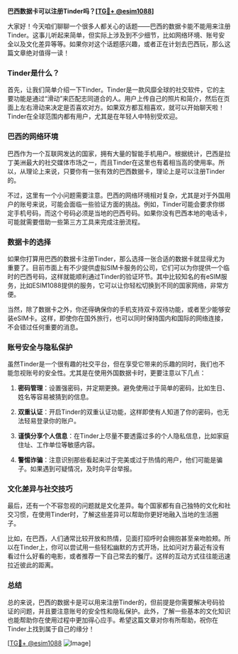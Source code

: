 **巴西数据卡可以注册Tinder吗？[[TG💪+ @esim1088](https://t.me/s/esim1088)]**

大家好！今天咱们聊聊一个很多人都关心的话题——巴西的数据卡能不能用来注册Tinder。这事儿听起来简单，但实际上涉及到不少细节，比如网络环境、账号安全以及文化差异等等。如果你对这个话题感兴趣，或者正在计划去巴西玩，那么这篇文章绝对值得一读！

### Tinder是什么？

首先，让我们简单介绍一下Tinder。Tinder是一款风靡全球的社交软件，它的主要功能是通过“滑动”来匹配志同道合的人。用户上传自己的照片和简介，然后在页面上左右滑动来决定是否喜欢对方。如果双方都互相喜欢，就可以开始聊天啦！Tinder在全球范围内都有用户，尤其是在年轻人中特别受欢迎。

### 巴西的网络环境

巴西作为一个互联网发达的国家，拥有大量的智能手机用户。根据统计，巴西是拉丁美洲最大的社交媒体市场之一，而且Tinder在这里也有着相当高的使用率。所以，从理论上来说，只要你有一张有效的巴西数据卡，理论上是可以注册Tinder的。

不过，这里有一个小问题需要注意。巴西的网络环境相对复杂，尤其是对于外国用户的账号来说，可能会面临一些验证方面的挑战。例如，Tinder可能会要求你绑定手机号码，而这个号码必须是当地的巴西号码。如果你没有巴西本地的电话卡，可能就需要借助一些第三方工具来完成注册流程。

### 数据卡的选择

如果你打算用巴西的数据卡注册Tinder，那么选择一张合适的数据卡就显得尤为重要了。目前市面上有不少提供虚拟SIM卡服务的公司，它们可以为你提供一个临时的巴西号码，这样就能顺利通过Tinder的验证环节。其中比较知名的有eSIM服务，比如ESIM1088提供的服务，它可以让你轻松切换到不同的国家网络，非常方便。

当然，除了数据卡之外，你还得确保你的手机支持双卡双待功能，或者至少能够安装eSIM卡。这样，即使你在国外旅行，也可以同时保持国内和国际的网络连接，不会错过任何重要的消息。

### 账号安全与隐私保护

虽然Tinder是一个很有趣的社交平台，但在享受它带来的乐趣的同时，我们也不能忽视账号的安全性。尤其是在使用外国数据卡时，更要注意以下几点：

1. **密码管理**：设置强密码，并定期更换。避免使用过于简单的密码，比如生日、姓名等容易被猜到的信息。
   
2. **双重认证**：开启Tinder的双重认证功能，这样即使有人知道了你的密码，也无法轻易登录你的账户。

3. **谨慎分享个人信息**：在Tinder上尽量不要透露过多的个人隐私信息，比如家庭住址、工作单位等敏感内容。

4. **警惕诈骗**：注意识别那些看起来过于完美或过于热情的用户，他们可能是骗子。如果遇到可疑情况，及时向平台举报。

### 文化差异与社交技巧

最后，还有一个不容忽视的问题就是文化差异。每个国家都有自己独特的文化和社交习惯，在使用Tinder时，了解这些差异可以帮助你更好地融入当地的生活圈子。

比如，在巴西，人们通常比较开放和热情，见面打招呼时会拥抱甚至亲吻脸颊。所以在Tinder上，你可以尝试用一些轻松幽默的方式开场，比如问对方最近有没有看过什么好看的电影，或者推荐一下自己常去的餐厅。这样的互动方式往往能迅速拉近彼此的距离。

### 总结

总的来说，巴西的数据卡是可以用来注册Tinder的，但前提是你需要解决号码验证的问题，并且要注意账号的安全性和隐私保护。此外，了解一些基本的文化知识也能帮助你在使用过程中更加得心应手。希望这篇文章对你有所帮助，祝你在Tinder上找到属于自己的缘分！

[[TG💪+ @esim1088](https://t.me/s/esim1088) ![Image](https://i.postimg.cc/4NQfJmqS/Snipaste-2025-05-13-00-14-12.png)]